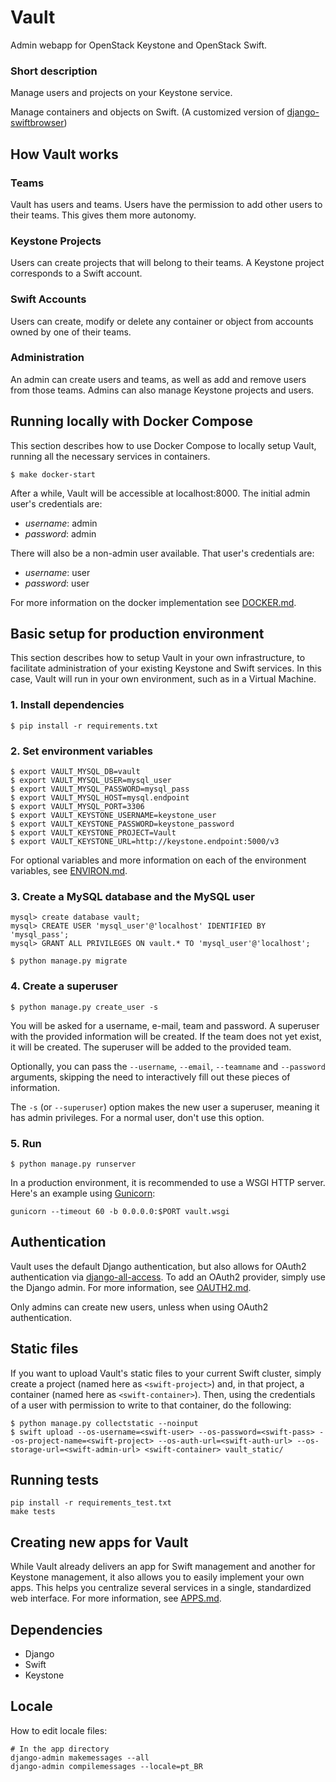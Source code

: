 # Vault
Admin webapp for OpenStack Keystone and OpenStack Swift.

### Short description
Manage users and projects on your Keystone service.

Manage containers and objects on Swift. (A customized version of [django-swiftbrowser](https://github.com/cschwede/django-swiftbrowser))

## How Vault works

### Teams
Vault has users and teams. Users have the permission to add other users to their teams. This gives them more autonomy.

### Keystone Projects
Users can create projects that will belong to their teams. A Keystone project corresponds to a Swift account.

### Swift Accounts
Users can create, modify or delete any container or object from accounts owned by one of their teams.

### Administration
An admin can create users and teams, as well as add and remove users from those teams. Admins can also manage Keystone projects and users.

## Running locally with Docker Compose

This section describes how to use Docker Compose to locally setup Vault, running all the necessary services in containers.

```
$ make docker-start
```

After a while, Vault will be accessible at localhost:8000. The initial admin user's credentials are:

- *username*: admin
- *password*: admin

There will also be a non-admin user available. That user's credentials are:

- *username*: user
- *password*: user

For more information on the docker implementation see [DOCKER.md](DOCKER.md).

## Basic setup for production environment

This section describes how to setup Vault in your own infrastructure, to facilitate administration of your existing Keystone and Swift services. In this case, Vault will run in your own environment, such as in a Virtual Machine.

### 1. Install dependencies
```
$ pip install -r requirements.txt
```

### 2. Set environment variables
```
$ export VAULT_MYSQL_DB=vault
$ export VAULT_MYSQL_USER=mysql_user
$ export VAULT_MYSQL_PASSWORD=mysql_pass
$ export VAULT_MYSQL_HOST=mysql.endpoint
$ export VAULT_MYSQL_PORT=3306
$ export VAULT_KEYSTONE_USERNAME=keystone_user
$ export VAULT_KEYSTONE_PASSWORD=keystone_password
$ export VAULT_KEYSTONE_PROJECT=Vault
$ export VAULT_KEYSTONE_URL=http://keystone.endpoint:5000/v3
```

For optional variables and more information on each of the environment variables, see [ENVIRON.md](ENVIRON.md).

### 3. Create a MySQL database and the MySQL user
```
mysql> create database vault;
mysql> CREATE USER 'mysql_user'@'localhost' IDENTIFIED BY 'mysql_pass';
mysql> GRANT ALL PRIVILEGES ON vault.* TO 'mysql_user'@'localhost';

$ python manage.py migrate
```

### 4. Create a superuser
```
$ python manage.py create_user -s
```

You will be asked for a username, e-mail, team and password. A superuser with the provided information will be created. If the team does not yet exist, it will be created. The superuser will be added to the provided team.

Optionally, you can pass the `--username`, `--email`, `--teamname` and `--password` arguments, skipping the need to interactively fill out these pieces of information.

The `-s` (or `--superuser`) option makes the new user a superuser, meaning it has admin privileges. For a normal user, don't use this option.

### 5. Run
```
$ python manage.py runserver
```

In a production environment, it is recommended to use a WSGI HTTP server. Here's an example using [Gunicorn](https://gunicorn.org/):
```
gunicorn --timeout 60 -b 0.0.0.0:$PORT vault.wsgi
```

## Authentication

Vault uses the default Django authentication, but also allows for OAuth2 authentication via [django-all-access](https://django-all-access.readthedocs.io/en/latest/). To add an OAuth2 provider, simply use the Django admin. For more information, see [OAUTH2.md](OAUTH2.md).

Only admins can create new users, unless when using OAuth2 authentication.

## Static files

If you want to upload Vault's static files to your current Swift cluster, simply create a project (named here as `<swift-project>`) and, in that project, a container (named here as `<swift-container>`). Then, using the credentials of a user with permission to write to that container, do the following:

```
$ python manage.py collectstatic --noinput
$ swift upload --os-username=<swift-user> --os-password=<swift-pass> --os-project-name=<swift-project> --os-auth-url=<swift-auth-url> --os-storage-url=<swift-admin-url> <swift-container> vault_static/
```

## Running tests
```
pip install -r requirements_test.txt
make tests
```

## Creating new apps for Vault

While Vault already delivers an app for Swift management and another for Keystone management, it also allows you to easily implement your own apps. This helps you centralize several services in a single, standardized web interface. For more information, see [APPS.md](APPS.md).

## Dependencies

- Django
- Swift
- Keystone

## Locale

How to edit locale files:

```
# In the app directory
django-admin makemessages --all
django-admin compilemessages --locale=pt_BR
```
